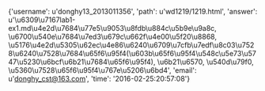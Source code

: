 {'username': u'donghy13_2013011356', 'path': u'wd1219/1219.html', 'answer': u'\u6309\u7167lab1-ex1.md\u4e2d\u7684\u77e5\u9053\u8fdb\u884c\u5b9e\u9a8c, \u6700\u540e\u7684\u7ed3\u679c\u662f\u4e00\u5f20\u8868, \u5176\u4e2d\u5305\u62ec\u4e86\u6240\u6709\u7cfb\u7edf\u8c03\u7528\u6240\u7528\u7684\u65f6\u95f4(\u603b\u65f6\u95f4\u548c\u5e73\u5747\u5230\u6bcf\u6b21\u7684\u65f6\u95f4), \u6b21\u6570, \u540d\u79f0, \u5360\u7528\u65f6\u95f4\u767e\u5206\u6bd4', 'email': u'donghy_cst@163.com', 'time': '2016-02-25:20:57:08'}